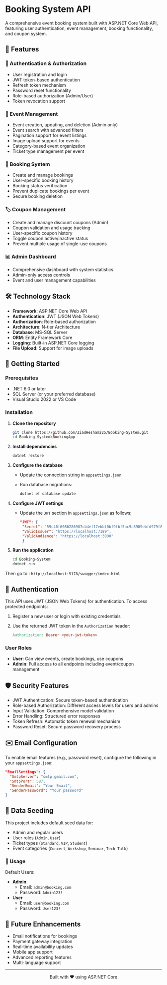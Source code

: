 # Booking System API

A comprehensive event booking system built with ASP.NET Core Web API, featuring user authentication, event management, booking functionality, and coupon system.

## 🚀 Features

### 🔐 Authentication & Authorization
- User registration and login  
- JWT token-based authentication  
- Refresh token mechanism  
- Password reset functionality  
- Role-based authorization (Admin/User)  
- Token revocation support  

### 📅 Event Management
- Event creation, updating, and deletion (Admin only)  
- Event search with advanced filters  
- Pagination support for event listings  
- Image upload support for events  
- Category-based event organization  
- Ticket type management per event  

### 🎫 Booking System
- Create and manage bookings  
- User-specific booking history  
- Booking status verification  
- Prevent duplicate bookings per event  
- Secure booking deletion  

### 🏷️ Coupon Management
- Create and manage discount coupons (Admin)  
- Coupon validation and usage tracking  
- User-specific coupon history  
- Toggle coupon active/inactive status  
- Prevent multiple usage of single-use coupons  

### 📊 Admin Dashboard
- Comprehensive dashboard with system statistics  
- Admin-only access controls  
- Event and user management capabilities  

## 🛠️ Technology Stack

- **Framework**: ASP.NET Core Web API  
- **Authentication**: JWT (JSON Web Tokens)  
- **Authorization**: Role-based authorization  
- **Architecture**: N-tier Architecture
- **Database**: MS-SQL Server
- **ORM**: Entity Framework Core  
- **Logging**: Built-in ASP.NET Core logging  
- **File Upload**: Support for image uploads  

## 🚦 Getting Started

### Prerequisites
- .NET 6.0 or later  
- SQL Server (or your preferred database)  
- Visual Studio 2022 or VS Code  

### Installation

1. **Clone the repository**
   
   ```bash
   git clone https://github.com/ZiadHesham225/Booking-System.git
   cd Booking-System\BookingApp
   ```
3. **Install dependencies**
   
   ```bash
   dotnet restore
   ```
5. **Configure the database**
   - Update the connection string in `appsettings.json`
   - Run database migrations:
     
     ```bash
     dotnet ef database update
     ```
6. **Configure JWT settings**
   - Update the `JWT` section in `appsettings.json` as follows:
     
     ```json
     "JWT": {
      "Secret": "59c40f6086286987cb4ef17ebbf0bf9fbf5bc9c8909ebfd979f8b30636bc4f1c",
      "ValidIssuer": "https://localhost:7189",
      "ValidAudience": "https://localhost:3000"
      }
     ```
7. **Run the application**
   ```bash
   cd Booking-System
   dotnet run
   ```
  Then go to : `http://localhost:5178/swagger/index.html`
## 🔑 Authentication
This API uses JWT (JSON Web Tokens) for authentication. To access protected endpoints:
1. Register a new user or login with existing credentials
2. Use the returned JWT token in the `Authorization` header:
   
   ```makefile
   Authorization: Bearer <your-jwt-token>
   ```
### User Roles
- **User**: Can view events, create bookings, use coupons
- **Admin**: Full access to all endpoints including event/coupon management

## 🛡️ Security Features

- JWT Authentication: Secure token-based authentication
- Role-based Authorization: Different access levels for users and admins
- Input Validation: Comprehensive model validation
- Error Handling: Structured error responses
- Token Refresh: Automatic token renewal mechanism
- Password Reset: Secure password recovery process

## ✉️ Email Configuration
To enable email features (e.g., password reset), configure the following in your `appsettings.json`:
```json
"EmailSettings": {
  "SmtpServer": "smtp.gmail.com",
  "SmtpPort": 587,
  "SenderEmail": "Your Email",
  "SenderPassword": "Your password"
}
```
## 🧪 Data Seeding
This project includes default seed data for:
- Admin and regular users
- User roles (`Admin`, `User`)
- Ticket types (`Standard`, `VIP`, `Student`)
- Event categories (`Concert`, `Workshop`, `Seminar`, `Tech Talk`)
### 🧷 Usage
Default Users:
- **Admin**
  - Email: `admin@booking.com`
  - Password: `Admin123!`
- **User**
  - Email: `user@booking.com`
  - Password: `User123!`

## 🔮 Future Enhancements

- Email notifications for bookings
- Payment gateway integration
- Real-time availability updates
- Mobile app support
- Advanced reporting features
- Multi-language support
---

<p align="center">Built with ❤️ using ASP.NET Core</p>
